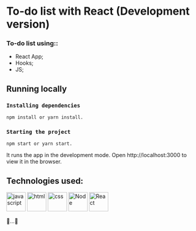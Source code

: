 # To-do list with React (Development version)

<!-- ## Prints de tela
![print1](https://****.jpg)
<br>
![print2](https://========.jpg) -->

### To-do list using::
- React App;
- Hooks;
- JS;


## Running locally
### `Installing dependencies`
```  
npm install or yarn install.
```
### `Starting the project`
```
npm start or yarn start.
```

It runs the app in the development mode. Open http://localhost:3000 to view it in the browser.


<h2>Technologies used:</h2>
<div style="display=inline-block">
<img src="https://cdn.iconscout.com/icon/free/png-256/javascript-2752148-2284965.png" alt="javascript"width="50px" height="50px" >
<img src="https://cdn.iconscout.com/icon/free/png-64/html5-2038876-1720089.png" alt="html"width="50px" height="50px" >
<img src="https://cdn.jsdelivr.net/gh/devicons/devicon/icons/css3/css3-original-wordmark.svg" alt="css" width="50px" height="50px" >
<img src="https://cdn.jsdelivr.net/gh/devicons/devicon/icons/nodejs/nodejs-plain.svg" alt="Node" width="50px" height="50px" >
<img src="https://cdn.jsdelivr.net/gh/devicons/devicon/icons/react/react-original-wordmark.svg" alt="React" width="50px" height="50px" >

🚧...🚧

 </div>